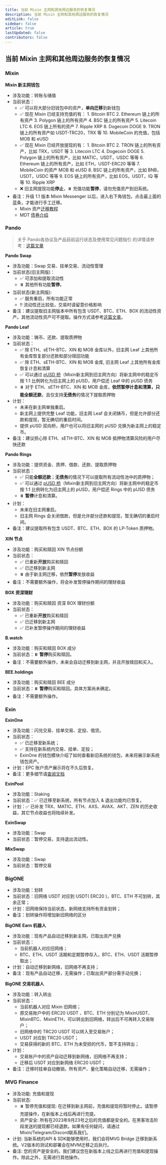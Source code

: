 ```yaml
---
title: 当前 Mixin 主网和其他周边服务的恢复情况
description: 当前 Mixin 主网和其他周边服务的恢复情况
editLink: false
sidebar: false
article: true
lastUpdated: false
contributors: false
---
```


## 当前 Mixin 主网和其他周边服务的恢复情况

### Mixin 

**Mixin 新主网钱包**

- 涉及功能：转账与储值
- 当前状态：
  - ✅ 可以将大部分旧钱包中的资产，**单向迁移**到新钱包
  - ✅ 现在 Mixin 已经支持充值的有：
        1. Bitcoin BTC
        2. Ethereum 链上的所有资产
        3. Polygon 链上的所有资产
        4. BSC 链上的所有资产
        5. Litecoin LTC
        6. EOS 链上所有的资产
        7. Ripple XRP
        8. Dogecoin DOGE
        9. TRON 链上的所有资产如 USDT-TRC20，TRX 等
        10. MobileCoin 的充值，包括 MOB 和 eUSD 
  - ✅ 现在 Mixin 已经开放提现的有：
        1. Bitcoin BTC
        2. TRON 链上的所有资产，比如 TRX，USDT 等
        3. Litecoin LTC
        4. Dogecoin DOGE
        5. Polygon 链上的所有资产，比如 MATIC，USDT，USDC 等等 
        6. Ethereum 链上的所有资产，比如 ETH，USDT-ERC20 等等
        7. MobileCoin 的资产 MOB 和 eUSD
        8. BSC 链上的所有资产，比如 BNB，USDT，USDC 等等
        9. EOS 链上的所有资产，比如 EOS，USDT，IQ 等等
        10. Ripple XRP
  - ❌ 旧主网提现功能**停止**，⏸️ 充值功能**暂停**，请勿充值资产到旧系统。
- 备注：升级 1.1 版本 Mixin Messenger 以后，进入右下角钱包，点击最上面的蓝条，才能进行手工迁移。
  - Mixin 资产[迁移教程](https://support.mixin.one/zh/article/5aac5l2v5oqk6lwe5lqn5luo5pen6zkx5yyf6lb56e76iez5paw6zkx5yyf77yf-my2a1e/)
  - MDT [债券介绍](https://support.mixin.one/zh/article/mdt-w0b7ju/)

### Pando

> 关于 Pando各协议及产品目前运行状态及使用常见问题指引 的详情请参考：[这篇文章](https://quill.im/39204791/53e5f9e6-76d8-46bd-b276-650e852ea5c3)

**Pando Swap**

- 涉及功能：Swap 交易、挂单交易、流动性管理
- 当前状态(旧主网版)：
  - ✅ 可添加和提取流动性
  - ⏸️ 其他所有功能**暂停**。
- 当前状态(新主网版):
  - ✅ 服务重启，所有功能正常
  - ‼️ 流动性还比较低，交易时请留意价格影响
- 备注：建议提取旧主网版本中所有包含 USDT、BTC、ETH、BOX 的流动性资产。其他流动性资产可不提取。操作方式请参考[这篇文章](https://quill.im/39204791/53e5f9e6-76d8-46bd-b276-650e852ea5c3)。

**Pando Leaf**

- 涉及功能：铸币、还款、提取质押物
- 当前状态：
  - ✅ 除 ETH、sETH-BTC、XIN 和 MOB 金库以外，旧主网 Leaf 上其他所有金库恢复部分还款和部分赎回功能
  - ✅ 除 ETH、sETH-BTC、XIN 和 MOB 金库, 旧主网 Leaf 上其他所有金库恢复计息和清算
  - ✅ 可以通过 [pUSD 桥](https://app.pando.im/swap/pusd)（Mixin新主网到旧主网方向）将新主网中的稳定币按 1:1 比例转化为旧主网上的 pUSD，用户偿还 Leaf 中的 pUSD 债务
  - ⏸️ 对于 ETH、sETH-BTC、XIN 和 MOB 金库，**依然暂停计息和清算，只能全额还款**，且仅支持**无债务**的情况下提取质押物
- 计划：
  - 未来在新主网单独重启。
  - 新主网上提供完整 Leaf 功能，旧主网 Leaf 会关闭铸币，但是允许部分还款和提现，暂无确切的重启时间。
  - 提供 pUSD 双向桥，用户也可以将旧主网的 pUSD 兑换为新主网上的稳定币。
- 备注：建议担心除 ETH、sETH-BTC、XIN 和 MOB 抵押物清算风险的用户尽快还款

**Pando Rings**

- 涉及功能：提供资金、质押、借款、还款、提取质押物
- 当前状态：
  - ✅ 只能**全额还款**；**无债务**的情况下可以提取所有流动性池中的质押物；
  - ✅ 可以通过 [pUSD 桥](https://app.pando.im/swap/pusd)（Mixin新主网到旧主网方向）将新主网中的稳定币按 1:1 比例转化为旧主网上的 pUSD，用户偿还 Rings 中的 pUSD 债务
  - ⏸️ **暂停**计息和清算。
- 计划：
  - 未来在旧主网重启。
  - 旧主网 Rings 会关闭借款，但是允许部分还款和提现，暂无确切的重启时间。
- 备注：建议提取所有包含 USDT、BTC、ETH、BOX 的 LP-Token 质押物。

**XIN 节点**

- 涉及功能：购买和赎回 XIN 节点份额
- 当前状态：
  - ✅ 已重新**开放**购买和赎回
  - ✅ 已迁移到新主网
  - ⏸️ 由于新主网迁移，依然**暂停**发放收益
- 备注：不需要额外操作，将会补发暂停操作期间的理财收益

**BOX 资深理财**

- 涉及功能：购买和赎回 资深 BOX 理财份额
- 当前状态：
  - ✅ 已重新**开放**购买和赎回
  - ✅ 已迁移到新主网
  - ✅ 已补发暂停操作期间的理财收益

**B.watch**

- 涉及功能：购买和赎回 BOX 成分
- 当前状态：⏸️ **暂停**购买和赎回。
- 备注：不需要额外操作，未来会自动迁移到新主网，并且开放赎回和买入。

**BEE.holdings**

- 涉及功能：购买和赎回 BEE 成分
- 当前状态：⏸️ **暂停**购买和赎回。具体方案尚未确定。
- 备注：不需要额外操作。

### Exin 

**ExinOne**

- 涉及功能：闪兑交易、挂单交易、定投、借贷。
- 当前状态：
  - ✅ 已迁移至新系统；
  - ✅ 支持在新系统内交易、挂单、定投；
  - ExinOne 的钱包模块介绍了如何查看新旧系统的钱包，未来将展示新系统钱包资产。
- 计划：EPC 账户资产展示将在不久后恢复。
- 备注：更多细节请[查阅文档](https://support.exinone.com/zh-CN/docs/Instructions/faq)


**ExinPool**

- 涉及功能：Staking
- 当前状态：✅ 已迁移至新系统，所有节点加入 & 退出功能均已恢复。
- 计划：✅ 已补发 TRX、MATIC、ETH、AXS、AVAX、AKT、ZEN 的历史收益，其它节点收益也将陆续补发。

**ExinSwap**

- 涉及功能：Swap
- 当前状态：暂停交易，支持退出流动性。

**MixSwap**

- 涉及功能：Swap
- 当前状态：暂停交易

### BigONE

- 涉及功能：划转
- 当前状态：旧网络 USDT 对应到 USDT( ERC20 )，BTC、ETH 不可划转，其余正常；
- 计划：旧网络保持当前状态，新网络支持所有资金划转；
- 备注：划转操作将增加新旧网络的区分

**BigONE Earn 机器人**

- 涉及功能：现有产品自动迁移到新主网，已取出资产兑换
- 当前状态：
  - 当前机器人对应旧网络；
  - BTC、ETH、USDT 活期和定期暂停存入，BTC、ETH、USDT 活期暂停取出； 
- 计划：自动迁移到新网络，旧网络不再支持；
- 备注：现有产品自动迁移，无需操作；已取出资产部分需手动兑换；

**BigONE 交易机器人**

- 涉及功能：转入转出
- 当前状态： 
  - 当前机器人对应 Mixin 旧网络；
  - 原交易账户中的 ERC20 USDT 、BTC、ETH 分别记为 MixinUSDT、MixinBTC、MixinETH，可以转出到旧网络，转出后不可再转入交易账户；
  - 旧网络中的 TRC20 USDT 可以转入至交易账户；
  - USDT 对应到 TRC20 USDT；
  - 交易获得的新的 BTC、ETH 为未受损的代币，暂不支持转出；
- 计划：
  - 交易账户中的资产自动迁移到新网络，旧网络不再支持；
  - 迁移后 USDT 对应到新网络 ERC20 USDT；
- 备注：迁移时挂单自动撤销，所有资产、量化策略自动迁移，无需操作；

### MVG Finance

- 涉及功能: 充值和提现 
- 当前状态:
  - ⏸️ 暂停充值和提现: 在迁移到新主网前，充值和提现将暂时停止。请暂停充提操作，在新版本上线后再进行充提。
  - 资产安全: 所有在2023年9月23号之后的充值都是安全的。在黑客攻击阶段发送的提现都已经退款。如果有任何疑问，请通过Mixin/Telegram/Discord联系我们。
- 计划: 当新系统的API & SDK能够使用时，我们会将MVG Bridge 迁移到新系统。V2版本的测试和部署会在MVM迁移之后执行。
- 备注: 您的资产是安全的。我们建议您在新版本上线之后再进行充值和提现操作。除此之外，无需进行其他操作。
